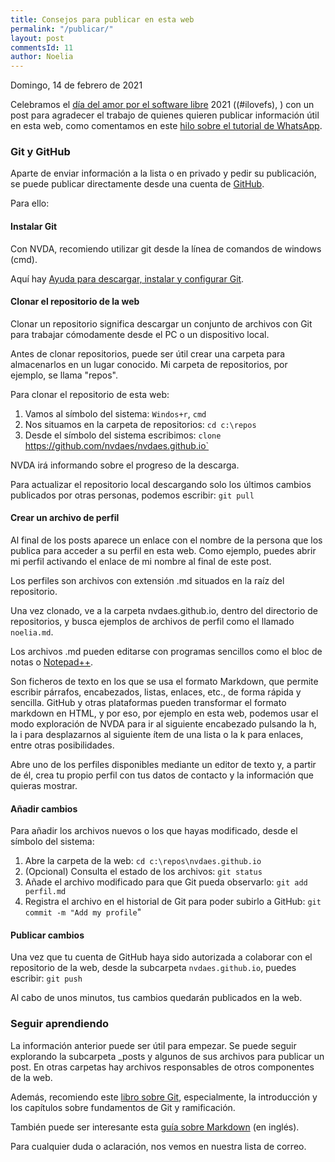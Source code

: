 ```yaml
---
title: Consejos para publicar en esta web
permalink: "/publicar/"
layout: post
commentsId: 11
author: Noelia
---
```


<footer>Domingo, 14 de febrero de 2021</footer>

Celebramos el [día del amor por el software libre](https://fsfe.org/activities/ilovefs/) 2021 ((#ilovefs), ) con un post para agradecer el trabajo de quienes quieren publicar información útil en esta web, como comentamos en este [hilo sobre el tutorial de WhatsApp](https://nvdaes.groups.io/g/lista/topic/80458647).

### Git y GitHub

Aparte de enviar información a la lista o en privado y pedir su publicación, se puede publicar directamente desde una cuenta de [GitHub](https://github.com/).

Para ello:

#### Instalar Git ####

Con NVDA, recomiendo utilizar git desde la línea de comandos de windows (cmd).

Aquí hay [Ayuda para descargar, instalar y configurar Git](https://docs.github.com/es/github/getting-started-with-github/set-up-git).

#### Clonar el repositorio de la web ####

Clonar un repositorio significa descargar un conjunto de archivos con Git para trabajar cómodamente desde el PC o un dispositivo local.

Antes de clonar repositorios, puede ser útil crear una carpeta para almacenarlos en un lugar conocido. Mi carpeta de repositorios, por ejemplo, se llama "repos".

Para clonar el repositorio de esta web:

1. Vamos al símbolo del sistema: `Windos+r`, `cmd`
1. Nos situamos en la carpeta de repositorios: `cd c:\repos`
1. Desde el símbolo del sistema escribimos: `clone `https://github.com/nvdaes/nvdaes.github.io`

NVDA irá informando sobre el progreso de la descarga.

Para actualizar el repositorio local descargando solo los últimos cambios publicados por otras personas, podemos escribir: `git pull`

#### Crear un archivo de perfil ####

Al final de los posts aparece un enlace con el nombre de la persona que los publica para acceder a su perfil en esta web. Como ejemplo, puedes abrir mi perfil activando el enlace de mi nombre al final de este post.

Los perfiles son archivos con extensión .md situados en la raíz del repositorio.

Una vez clonado, ve a la carpeta nvdaes.github.io, dentro del directorio de repositorios, y busca ejemplos de archivos de perfil como el llamado `noelia.md`.

Los archivos .md pueden editarse con programas sencillos como el bloc de notas o [Notepad++](https://notepad-plus-plus.org/).

Son ficheros de texto en los que se usa el formato Markdown, que permite escribir párrafos, encabezados, listas, enlaces, etc., de forma rápida y sencilla. GitHub y otras plataformas pueden transformar el formato markdown en HTML, y por eso, por ejemplo en esta web, podemos usar el modo exploración de NVDA para ir al siguiente encabezado pulsando la h, la i para desplazarnos al siguiente ítem de una lista o la k para enlaces, entre otras posibilidades.

Abre uno de los perfiles disponibles mediante un editor de texto y, a partir de él, crea tu propio perfil con tus datos de contacto y la información que quieras mostrar.

#### Añadir cambios ####

Para añadir los archivos nuevos o los que hayas modificado, desde el símbolo del sistema:

1. Abre la carpeta de la web: `cd c:\repos\nvdaes.github.io`
1. (Opcional) Consulta el estado de los archivos: `git status`
1. Añade el archivo modificado para que Git pueda observarlo: `git add perfil.md`
1. Registra el archivo en el historial de Git para poder subirlo a GitHub: `git commit -m "Add my profile`"

#### Publicar cambios ####

Una vez que tu cuenta de GitHub haya sido autorizada a colaborar con el repositorio de la web, desde la subcarpeta `nvdaes.github.io`, puedes escribir: `git push`

Al cabo de unos minutos, tus cambios quedarán publicados en la web.

### Seguir aprendiendo

La información anterior puede ser útil para empezar. Se puede seguir explorando la subcarpeta _posts y algunos de sus archivos para publicar un post. En otras carpetas hay archivos responsables de otros componentes de la web.

Además, recomiendo este [libro sobre Git](https://git-scm.com/book/es/v2), especialmente, la introducción y los capítulos sobre fundamentos de Git y ramificación.

También puede ser interesante esta [guía sobre Markdown](https://guides.github.com/features/mastering-markdown/) (en inglés).

Para cualquier duda o aclaración, nos vemos en nuestra lista de correo.


